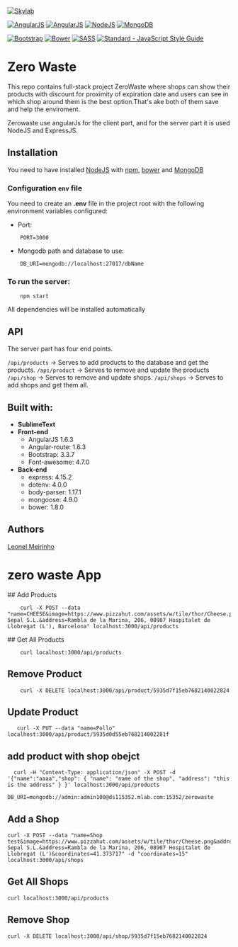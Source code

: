 [![Skylab](img/logos/skylab-56.png)](http://www.skylabcoders.com/)  

[![AngularJS](img/logos/angularjs.png)](https://angularjs.org/)
[![AngularJS](img/logos/angularjs.png)](https://angularjs.org/)
[![NodeJS](img/logos/nodejs.png)](https://nodejs.org/)
[![MongoDB](img/logos/mongodb.png)](https://www.mongodb.com/)

[![Bootstrap](img/logos/bootstrap.png)](http://getbootstrap.com/)
[![Bower](img/logos/bower.png)](https://bower.io/)
[![SASS](img/logos/sass.png)](http://sass-lang.com/) 
[![Standard - JavaScript Style Guide](https://img.shields.io/badge/code%20style-standard-brightgreen.svg)](http://standardjs.com/)

# Zero Waste

This repo contains full-stack project ZeroWaste where shops can show their products with discount for proximity of expiration date  and users can see in which shop around them is the best option.That's ake both of them save and help the enviroment.

Zerowaste use angularJs for the client part, and for the server part it is used NodeJS and ExpressJS.


## Installation

You need to have installed [NodeJS](https://nodejs.org/) with [npm](https://www.npmjs.com/), [bower](https://bower.io/) and [MongoDB](https://www.mongodb.com/)

### Configuration `env` file
You need to create an **.env** file in the project root with the following environment variables configured:
- Port:
```
    PORT=3000
```

- Mongodb path and database to use:
```
    DB_URI=mongodb://localhost:27017/dbName
```

### To run the server:
```
    npm start
```
All dependencies will be installed automatically

## API
The server part has four end points.

`/api/products` -> Serves to add products to the database and get the products.
`/api/product` -> Serves to remove and update the products
`/api/shop` -> Serves to remove and update shops.
`/api/shops` -> Serves to add shops and get them all.

## Built with:
* **SublimeText**
* **Front-end**
    - AngularJS 1.6.3
    - Angular-route: 1.6.3
    - Bootstrap: 3.3.7
    - Font-awesome: 4.7.0
* **Back-end**
    - express: 4.15.2
    - dotenv: 4.0.0
    - body-parser: 1.17.1
    - mongoose: 4.9.0
    - bower: 1.8.0

## Authors
[Leonel Meirinho](https://github.com/LeonelAV)


# zero waste App

## Add Products

```
    curl -X POST --data "name=CHEESE&image=https://www.pizzahut.com/assets/w/tile/thor/Cheese.png&price=100&discount=50&experyAt=15/06/2017&shop=Pescados Sepal S.L.&address=Rambla de la Marina, 206, 08907 Hospitalet de Llobregat (L'), Barcelona" localhost:3000/api/products
```

## Get All Products

```
    curl localhost:3000/api/products
```


## Remove Product

```
    curl -X DELETE localhost:3000/api/product/5935d7f15eb7682140022824
```

## Update Product

```
   curl -X PUT --data "name=Pollo" localhost:3000/api/product/5935d0d55eb768214002281f
```

## add product with shop obejct
```
  curl -H "Content-Type: application/json" -X POST -d '{"name":"aaaa","shop": { "name": "name of the shop", "address": "this is the address" } }' localhost:3000/api/products
```

```
DB_URI=mongodb://admin:admin100@ds115352.mlab.com:15352/zerowaste
```


##  Add a Shop

```
curl -X POST --data "name=Shop test&image=https://www.pizzahut.com/assets/w/tile/thor/Cheese.png&address=Pescados Sepal S.L.&address=Rambla de la Marina, 206, 08907 Hospitalet de Llobregat (L')&coordinates=41.373717" -d "coordinates=15" localhost:3000/api/shops
```

## Get All Shops

```
curl localhost:3000/api/products

```
 
## Remove Shop

```
curl -X DELETE localhost:3000/api/shop/5935d7f15eb7682140022824
```
